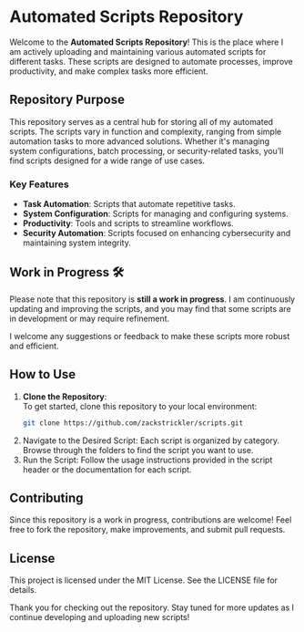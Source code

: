 # Automated Scripts Repository

Welcome to the **Automated Scripts Repository**! This is the place where I am actively uploading and maintaining various automated scripts for different tasks. These scripts are designed to automate processes, improve productivity, and make complex tasks more efficient.

## Repository Purpose

This repository serves as a central hub for storing all of my automated scripts. The scripts vary in function and complexity, ranging from simple automation tasks to more advanced solutions. Whether it's managing system configurations, batch processing, or security-related tasks, you’ll find scripts designed for a wide range of use cases.

### Key Features
- **Task Automation**: Scripts that automate repetitive tasks.
- **System Configuration**: Scripts for managing and configuring systems.
- **Productivity**: Tools and scripts to streamline workflows.
- **Security Automation**: Scripts focused on enhancing cybersecurity and maintaining system integrity.

## Work in Progress 🛠️

Please note that this repository is **still a work in progress**. I am continuously updating and improving the scripts, and you may find that some scripts are in development or may require refinement.

I welcome any suggestions or feedback to make these scripts more robust and efficient.

## How to Use

1. **Clone the Repository**:  
   To get started, clone this repository to your local environment:
   ```bash
   git clone https://github.com/zackstrickler/scripts.git
2.	Navigate to the Desired Script:
Each script is organized by category. Browse through the folders to find the script you want to use.
3.	Run the Script:
Follow the usage instructions provided in the script header or the documentation for each script.

## Contributing

Since this repository is a work in progress, contributions are welcome! Feel free to fork the repository, make improvements, and submit pull requests.

## License

This project is licensed under the MIT License. See the LICENSE file for details.

Thank you for checking out the repository. Stay tuned for more updates as I continue developing and uploading new scripts!
